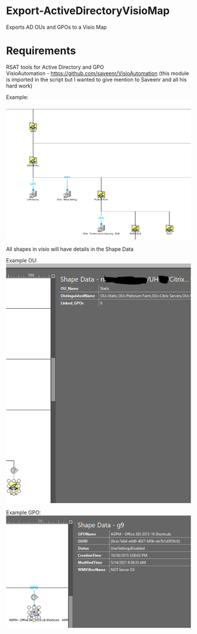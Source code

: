 # Export-ActiveDirectoryVisioMap
Exports AD OUs and GPOs to a Visio Map

# Requirements
RSAT tools for Active Directory and GPO </br>
VisioAutomation - https://github.com/saveenr/VisioAutomation  (this module is imported in the script but I wanted to give mention to Saveenr and all his hard work)

Example:
![Example Picture](ExampleImages/ExamplePicture.PNG?raw=true)


All shapes in visio will have details in the Shape Data

Example OU:
![Example OU Details](ExampleImages/ExampleOUdetails.png?raw=true)

Example GPO:
![Example GPO Details](ExampleImages/ExampleGPOdetails.png?raw=true)
